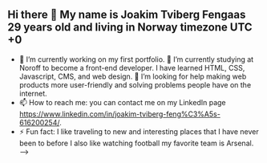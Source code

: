 ## Hi there 👋 My name is Joakim Tviberg Fengaas 29 years old and living in Norway timezone UTC +0


- 🔭 I’m currently working on my first portfolio.
🌱 I’m currently studying at Noroff to become a front-end developer. I have learned HTML, CSS, Javascript, CMS, and web design. 
🤔 I’m looking for help making web products more user-friendly and solving problems people have on the internet. 
- 📫 How to reach me: you can contact me on my LinkedIn page https://www.linkedin.com/in/joakim-tviberg-feng%C3%A5s-616200254/.
- ⚡ Fun fact: I like traveling to new and interesting places that I have never been to before I also like watching football my favorite team is Arsenal.   
-->
